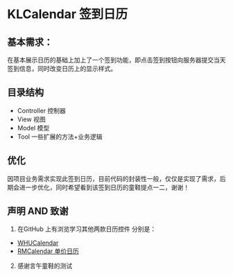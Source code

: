 # KLCalendar 签到日历

## 基本需求：

在基本展示日历的基础上加上了一个签到功能，即点击签到按钮向服务器提交当天签到信息，同时改变日历上的显示样式。


## 目录结构  

- Controller  控制器
- View  视图
- Model  模型
- Tool  一些扩展的方法+业务逻辑 

## 优化

因项目业务需求实现此签到日历，目前代码的封装性一般，仅仅是实现了需求，后期会进一步优化，同时希望看到该签到日历的童鞋提点一二，谢谢！

## 声明 AND 致谢  

1. 在GitHub 上有浏览学习其他两款日历控件 分别是：
- [WHUCalendar](https://github.com/tiger8888/WHUCalendar)
- [RMCalendar 单价日历](https://github.com/chihaodong/RMCalendar)

2. 感谢言午童鞋的测试
